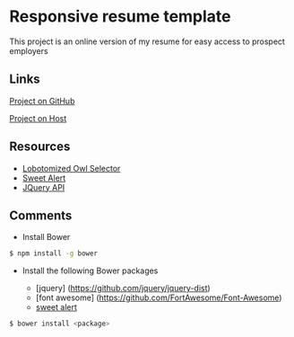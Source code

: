 # Responsive resume template

This project is an online version of my resume for easy access to prospect employers

## Links

[Project on GitHub](https://github.com/claulg2701/project_resume_deleon_claudia)

[Project on Host](http://www.claudia-deleon.com/resume/)

## Resources
* [Lobotomized Owl Selector](http://alistapart.com/article/axiomatic-css-and-lobotomized-owls)
* [Sweet Alert](https://www.ludu.co/lesson/how-to-use-sweetalert)
* [JQuery API](http://jquery.com/)

## Comments

* Install Bower

```sh
$ npm install -g bower
```

* Install the following Bower packages

	* [jquery] (https://github.com/jquery/jquery-dist)
	* [font awesome] (https://github.com/FortAwesome/Font-Awesome)
	* [sweet alert](https://github.com/t4t5/sweetalert)

```sh
$ bower install <package>
```
